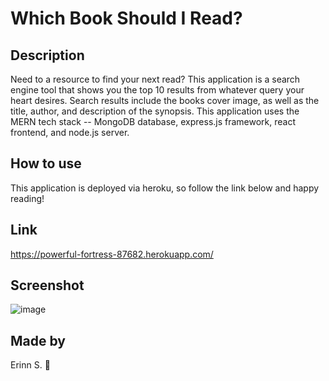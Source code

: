# Which Book Should I Read?

## Description
Need to a resource to find your next read? This application is a search engine tool that shows you the top 10 results from whatever query your heart desires. Search results include the books cover image, as well as the title, author, and description of the synopsis. This application uses the MERN tech stack -- MongoDB database, express.js framework, react frontend, and node.js server. 

## How to use
This application is deployed via heroku, so follow the link below and happy reading!

## Link
https://powerful-fortress-87682.herokuapp.com/ 

## Screenshot
![image](https://user-images.githubusercontent.com/90404513/158024883-6caed700-a987-474c-b3bb-a6a2fa211323.png)

## Made by
Erinn S. 🍄

